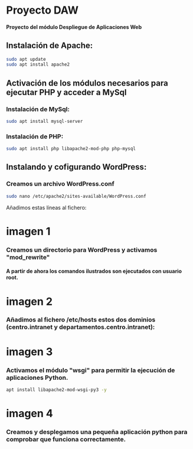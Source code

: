 # Proyecto DAW
#### Proyecto del módulo Despliegue de Aplicaciones Web

## Instalación de Apache:
```bash
sudo apt update
sudo apt install apache2
```
## Activación de los módulos necesarios para ejecutar PHP y acceder a MySql
### Instalación de MySql:
```bash
sudo apt install mysql-server
```
### Instalación de PHP:
```bash
sudo apt install php libapache2-mod-php php-mysql
```

## Instalando y cofigurando WordPress:
### Creamos un archivo WordPress.conf
```bash
sudo nano /etc/apache2/sites-available/WordPress.conf
```
Añadimos estas líneas al fichero:
# imagen 1

### Creamos un directorio para WordPress y activamos "mod_rewrite"
#### A partir de ahora los comandos ilustrados son ejecutados con usuario root.
# imagen 2

### Añadimos al fichero /etc/hosts estos dos dominios (centro.intranet y departamentos.centro.intranet):
# imagen 3

### Activamos el módulo "wsgi" para permitir la ejecución de aplicaciones Python.
```bash
apt install libapache2-mod-wsgi-py3 -y
```
# imagen 4

### Creamos y desplegamos una pequeña aplicación python para comprobar que funciona correctamente.

